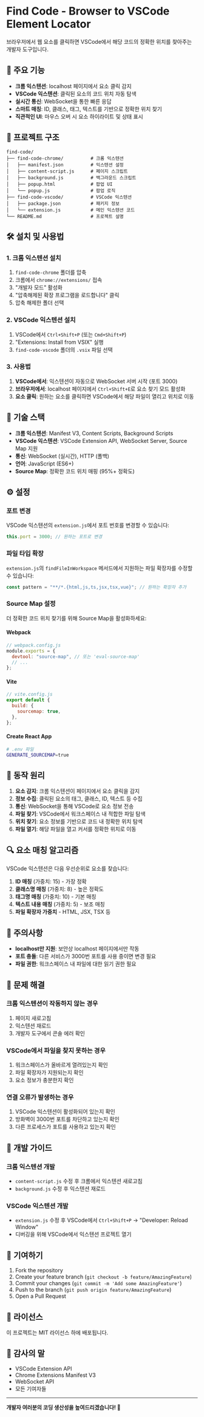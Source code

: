 # Find Code - Browser to VSCode Element Locator

브라우저에서 웹 요소를 클릭하면 VSCode에서 해당 코드의 정확한 위치를 찾아주는 개발자 도구입니다.

## 🚀 주요 기능

- **크롬 익스텐션**: localhost 페이지에서 요소 클릭 감지
- **VSCode 익스텐션**: 클릭된 요소의 코드 위치 자동 탐색
- **실시간 통신**: WebSocket을 통한 빠른 응답
- **스마트 매칭**: ID, 클래스, 태그, 텍스트를 기반으로 정확한 위치 찾기
- **직관적인 UI**: 마우스 오버 시 요소 하이라이트 및 상태 표시

## 📁 프로젝트 구조

```
find-code/
├── find-code-chrome/          # 크롬 익스텐션
│   ├── manifest.json          # 익스텐션 설정
│   ├── content-script.js      # 페이지 스크립트
│   ├── background.js          # 백그라운드 스크립트
│   ├── popup.html             # 팝업 UI
│   └── popup.js               # 팝업 로직
├── find-code-vscode/          # VSCode 익스텐션
│   ├── package.json           # 패키지 정보
│   └── extension.js           # 메인 익스텐션 코드
└── README.md                  # 프로젝트 설명
```

## 🛠️ 설치 및 사용법

### 1. 크롬 익스텐션 설치

1. `find-code-chrome` 폴더를 압축
2. 크롬에서 `chrome://extensions/` 접속
3. "개발자 모드" 활성화
4. "압축해제된 확장 프로그램을 로드합니다" 클릭
5. 압축 해제한 폴더 선택

### 2. VSCode 익스텐션 설치

1. VSCode에서 `Ctrl+Shift+P` (또는 `Cmd+Shift+P`)
2. "Extensions: Install from VSIX" 실행
3. `find-code-vscode` 폴더의 `.vsix` 파일 선택

### 3. 사용법

1. **VSCode에서**: 익스텐션이 자동으로 WebSocket 서버 시작 (포트 3000)
2. **브라우저에서**: localhost 페이지에서 `Ctrl+Shift+E`로 요소 찾기 모드 활성화
3. **요소 클릭**: 원하는 요소를 클릭하면 VSCode에서 해당 파일이 열리고 위치로 이동

## 🔧 기술 스택

- **크롬 익스텐션**: Manifest V3, Content Scripts, Background Scripts
- **VSCode 익스텐션**: VSCode Extension API, WebSocket Server, Source Map 지원
- **통신**: WebSocket (실시간), HTTP (폴백)
- **언어**: JavaScript (ES6+)
- **Source Map**: 정확한 코드 위치 매핑 (95%+ 정확도)

## ⚙️ 설정

### 포트 변경

VSCode 익스텐션의 `extension.js`에서 포트 번호를 변경할 수 있습니다:

```javascript
this.port = 3000; // 원하는 포트로 변경
```

### 파일 타입 확장

`extension.js`의 `findFileInWorkspace` 메서드에서 지원하는 파일 확장자를 수정할 수 있습니다:

```javascript
const pattern = "**/*.{html,js,ts,jsx,tsx,vue}"; // 원하는 확장자 추가
```

### Source Map 설정

더 정확한 코드 위치 찾기를 위해 Source Map을 활성화하세요:

#### **Webpack**

```javascript
// webpack.config.js
module.exports = {
  devtool: "source-map", // 또는 'eval-source-map'
  // ...
};
```

#### **Vite**

```javascript
// vite.config.js
export default {
  build: {
    sourcemap: true,
  },
};
```

#### **Create React App**

```bash
# .env 파일
GENERATE_SOURCEMAP=true
```

## 🎯 동작 원리

1. **요소 감지**: 크롬 익스텐션이 페이지에서 요소 클릭을 감지
2. **정보 수집**: 클릭된 요소의 태그, 클래스, ID, 텍스트 등 수집
3. **통신**: WebSocket을 통해 VSCode로 요소 정보 전송
4. **파일 찾기**: VSCode에서 워크스페이스 내 적합한 파일 탐색
5. **위치 찾기**: 요소 정보를 기반으로 코드 내 정확한 위치 탐색
6. **파일 열기**: 해당 파일을 열고 커서를 정확한 위치로 이동

## 🔍 요소 매칭 알고리즘

VSCode 익스텐션은 다음 우선순위로 요소를 찾습니다:

1. **ID 매칭** (가중치: 15) - 가장 정확
2. **클래스명 매칭** (가중치: 8) - 높은 정확도
3. **태그명 매칭** (가중치: 10) - 기본 매칭
4. **텍스트 내용 매칭** (가중치: 5) - 보조 매칭
5. **파일 확장자 가중치** - HTML, JSX, TSX 등

## 🚨 주의사항

- **localhost만 지원**: 보안상 localhost 페이지에서만 작동
- **포트 충돌**: 다른 서비스가 3000번 포트를 사용 중이면 변경 필요
- **파일 권한**: 워크스페이스 내 파일에 대한 읽기 권한 필요

## 🐛 문제 해결

### 크롬 익스텐션이 작동하지 않는 경우

1. 페이지 새로고침
2. 익스텐션 재로드
3. 개발자 도구에서 콘솔 에러 확인

### VSCode에서 파일을 찾지 못하는 경우

1. 워크스페이스가 올바르게 열려있는지 확인
2. 파일 확장자가 지원되는지 확인
3. 요소 정보가 충분한지 확인

### 연결 오류가 발생하는 경우

1. VSCode 익스텐션이 활성화되어 있는지 확인
2. 방화벽이 3000번 포트를 차단하고 있는지 확인
3. 다른 프로세스가 포트를 사용하고 있는지 확인

## 📝 개발 가이드

### 크롬 익스텐션 개발

- `content-script.js` 수정 후 크롬에서 익스텐션 새로고침
- `background.js` 수정 후 익스텐션 재로드

### VSCode 익스텐션 개발

- `extension.js` 수정 후 VSCode에서 `Ctrl+Shift+P` → "Developer: Reload Window"
- 디버깅을 위해 VSCode에서 익스텐션 프로젝트 열기

## 🤝 기여하기

1. Fork the repository
2. Create your feature branch (`git checkout -b feature/AmazingFeature`)
3. Commit your changes (`git commit -m 'Add some AmazingFeature'`)
4. Push to the branch (`git push origin feature/AmazingFeature`)
5. Open a Pull Request

## 📄 라이선스

이 프로젝트는 MIT 라이선스 하에 배포됩니다.

## 🙏 감사의 말

- VSCode Extension API
- Chrome Extensions Manifest V3
- WebSocket API
- 모든 기여자들

---

**개발자 여러분의 코딩 생산성을 높여드리겠습니다! 🚀**

